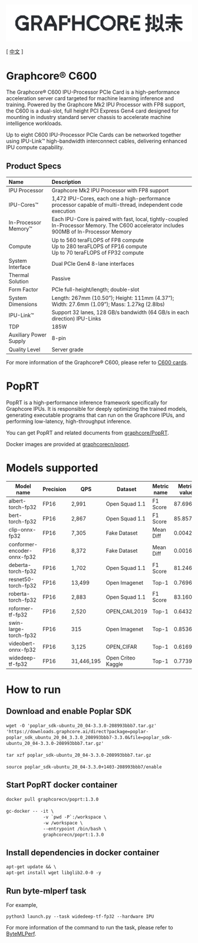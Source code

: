 <div align="center">
  <img src="Graphcore-Chinese-Wordmark-Horizontal.svg">
</div>

[ [中文](README.zh_CN.md) ]

# Graphcore® C600

The Graphcore® C600 IPU-Processor PCIe Card is a high-performance acceleration server card targeted for machine learning inference and training. Powered by the Graphcore Mk2 IPU Processor with FP8 support, the C600 is a dual-slot, full height PCI Express Gen4 card designed for mounting in industry standard server chassis to accelerate machine intelligence workloads.

Up to eight C600 IPU-Processor PCIe Cards can be networked together using IPU-Link™ high-bandwidth interconnect cables, delivering enhanced IPU compute capability.

## Product Specs

| Name | Description |
| :-----| :-----|
| IPU Processor | Graphcore Mk2 IPU Processor with FP8 support |
| IPU-Cores™ | 1,472 IPU-Cores, each one a high-performance processor capable of multi-thread, independent code execution |
| In-Processor Memory™ | Each IPU-Core is paired with fast, local, tightly-coupled In-Processor Memory. The C600 accelerator includes 900MB of In-Processor Memory |
| Compute | Up to 560 teraFLOPS of FP8 compute <br> Up to 280 teraFLOPS of FP16 compute <br> Up to 70 teraFLOPS of FP32 compute |
| System Interface | Dual PCIe Gen4 8-lane interfaces |
| Thermal Solution | Passive |
| Form Factor | PCIe full-height/length; double-slot |
| System Dimensions |	Length: 267mm (10.50”); Height: 111mm (4.37”); Width: 27.6mm (1.09”); Mass: 1.27kg (2.8lbs) |
| IPU-Link™ | Support	32 lanes, 128 GB/s bandwidth (64 GB/s in each direction) IPU-Links |
| TDP |	185W |
| Auxiliary Power Supply | 8-pin |
| Quality Level | Server grade |

For more information of the Graphcore® C600, please refer to [C600 cards](https://docs.graphcore.ai/en/latest/hardware.html#c600-cards).

# PopRT

PopRT is a high-performance inference framework specifically for Graphcore IPUs. It is responsible for deeply optimizing the trained models, generating executable programs that can run on the Graphcore IPUs, and performing low-latency, high-throughput inference.

You can get PopRT and related documents from [graphcore/PopRT](https://graphcore.github.io/PopRT/1.3.0/).

Docker images are provided at [graphcorecn/poprt](https://hub.docker.com/r/graphcorecn/poprt).

# Models supported

| Model name |  Precision | QPS | Dataset | Metric name | Metric value | report |
| ---- | ---- | ---- | ---- | ---- | ---- | ---- |
| albert-torch-fp32 | FP16 | 2,991 | Open Squad 1.1 | F1 Score | 87.69675 | [report](../../reports/IPU/albert-torch-fp32/) |
| bert-torch-fp32 | FP16 | 2,867 | Open Squad 1.1 | F1 Score | 85.85797 | [report](../../reports/IPU/bert-torch-fp32/) |
| clip-onnx-fp32 | FP16 | 7,305 | Fake Dataset | Mean Diff | 0.00426 | [report](../../reports/IPU/clip-onnx-fp32/) |
| conformer-encoder-onnx-fp32 | FP16 | 8,372 | Fake Dataset | Mean Diff | 0.00161 | [report](../../reports/IPU/conformer-encoder-onnx-fp32/) |
| deberta-torch-fp32 | FP16 | 1,702 | Open Squad 1.1 | F1 Score | 81.24629 | [report](../../reports/IPU/deberta-torch-fp32/) |
| resnet50-torch-fp32 | FP16 | 13,499 | Open Imagenet | Top-1 | 0.76963 | [report](../../reports/IPU/resnet50-torch-fp32/) |
| roberta-torch-fp32 | FP16 | 2,883 | Open Squad 1.1 | F1 Score | 83.1606 | [report](../../reports/IPU/roberta-torch-fp32/) |
| roformer-tf-fp32 | FP16 | 2,520 | OPEN_CAIL2019 | Top-1 | 0.64323 | [report](../../reports/IPU/roformer-tf-fp32/) |
| swin-large-torch-fp32 | FP16 | 315 | Open Imagenet | Top-1 | 0.8536 | [report](../../reports/IPU/swin-large-torch-fp32/) |
| videobert-onnx-fp32 | FP16 | 3,125 | OPEN_CIFAR | Top-1 | 0.6169 | [report](../../reports/IPU/videobert-onnx-fp32/) |
| widedeep-tf-fp32 | FP16 | 31,446,195 | Open Criteo Kaggle | Top-1 | 0.77392 | [report](../../reports/IPU/widedeep-tf-fp32/) |

# How to run

## Download and enable Poplar SDK

```
wget -O 'poplar_sdk-ubuntu_20_04-3.3.0-208993bbb7.tar.gz' 'https://downloads.graphcore.ai/direct?package=poplar-poplar_sdk_ubuntu_20_04_3.3.0_208993bbb7-3.3.0&file=poplar_sdk-ubuntu_20_04-3.3.0-208993bbb7.tar.gz'

tar xzf poplar_sdk-ubuntu_20_04-3.3.0-208993bbb7.tar.gz

source poplar_sdk-ubuntu_20_04-3.3.0+1403-208993bbb7/enable
```

## Start PopRT docker container

```
docker pull graphcorecn/poprt:1.3.0

gc-docker -- -it \
              -v `pwd -P`:/workspace \
              -w /workspace \
              --entrypoint /bin/bash \
              graphcorecn/poprt:1.3.0
```

## Install dependencies in docker container

```
apt-get update && \
apt-get install wget libglib2.0-0 -y
```

## Run byte-mlperf task

For example,

```
python3 launch.py --task widedeep-tf-fp32 --hardware IPU
```

For more information of the command to run the task, please refer to [ByteMLPerf](../../../README.md#usage).
